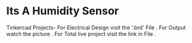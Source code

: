 # Its A Humidity Sensor
 Tinkercad Projects-
For Electrical Design visit the '.brd' File .
For Output watch the picture .
For Total live project visit the link in File .

